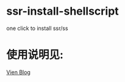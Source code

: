 # ssr-install-shellscript
one click to install ssr/ss
# 使用说明见: 
[Vien Blog](https://viencoding.com/article/122)
